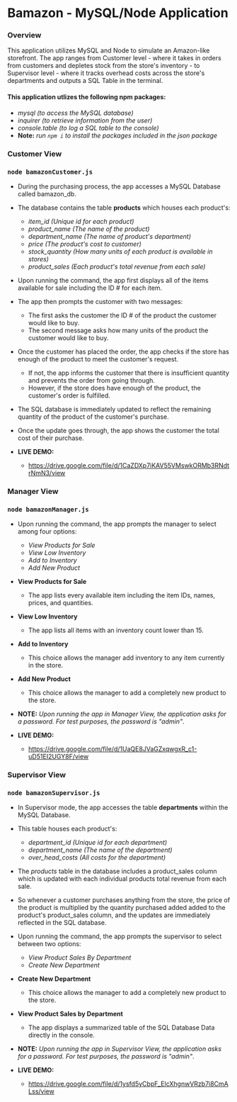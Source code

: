 # Bamazon - MySQL/Node Application

### Overview
This application utilizes MySQL and Node to simulate an Amazon-like storefront. The app ranges from Customer level - where it takes in orders from customers and depletes stock from the store's inventory - to Supervisor level - where it tracks overhead costs across the store's departments and outputs a SQL Table in the terminal.

#### __This application utlizes the following npm packages:__
* _mysql (to access the MySQL database)_
* _inquirer (to retrieve information from the user)_
* _console.table (to log a SQL table to the console)_
* __Note:__ _run `npm i` to install the packages included in the json package_

### __Customer View__
### `node bamazonCustomer.js`

* During the purchasing process, the app accesses a MySQL Database called bamazon_db.
* The database contains the table __products__ which houses each product's:
    * *item_id (Unique id for each product)*
    * *product_name (The name of the product)*
    * *department_name (The name of product's department)*
    * *price (The product's cost to customer)*
    * *stock_quantity (How many units of each product is available in stores)*
    * *product_sales (Each product's total revenue from each sale)*

* Upon running the command, the app first displays all of the items available for sale including the ID # for each item.
* The app then prompts the customer with two messages:
    * The first asks the customer the ID # of the product the customer would like to buy.
    * The second message asks how many units of the product the customer would like to buy.

* Once the customer has placed the order, the app checks if the store has enough of the product to meet the customer's request.
    * If not, the app informs the customer that there is insufficient quantity and prevents the order from going through.
    * However, if the store does have enough of the product, the customer's order is fulfilled.

* The SQL database is immediately updated to reflect the remaining quantity of the product of the customer's purchase.
* Once the update goes through, the app shows the customer the total cost of their purchase.

* __LIVE DEMO:__
    * https://drive.google.com/file/d/1CaZDXp7iKAV55VMswkORMb3RNdtrNmN3/view


### __Manager View__
### `node bamazonManager.js`

* Upon running the command, the app prompts the manager to select among four options:
    * _View Products for Sale_
    * _View Low Inventory_
    * _Add to Inventory_
    * _Add New Product_

* __View Products for Sale__
    * The app lists every available item including the item IDs, names, prices, and quantities.
* __View Low Inventory__
    * The app lists all items with an inventory count lower than 15.
* __Add to Inventory__
    * This choice allows the manager add inventory to any item currently in the store.
* __Add New Product__
    * This choice allows the manager to add a completely new product to the store.

* __NOTE:__ _Upon running the app in Manager View, the application asks for a password. For test purposes, the password is "admin"_.

* __LIVE DEMO:__
    * https://drive.google.com/file/d/1UaQE8JVaGZxqwgxR_c1-uD51EI2UGY8F/view

### __Supervisor View__
### `node bamazonSupervisor.js`

* In Supervisor mode, the app accesses the table __departments__ within the MySQL Database.
* This table houses each product's:
    * *department_id (Unique id for each department)*
    * *department_name (The name of the department)*
    * *over_head_costs (All costs for the department)*

* The _products_ table in the database includes a product_sales column which is updated with each individual products total revenue from each sale.
* So whenever a customer purchases anything from the store, the price of the product is multiplied by the quantity purchased added added to the product's product_sales column, and the updates are immediately reflected in the SQL database.

* Upon running the command, the app prompts the supervisor to select between two options:
    * _View Product Sales By Department_
    * _Create New Department_

* __Create New Department__
    * This choice allows the manager to add a completely new product to the store.
* __View Product Sales by Department__
    * The app displays a summarized table of the SQL Database Data directly in the console.

* __NOTE:__ _Upon running the app in Supervisor View, the application asks for a password. For test purposes, the password is "admin"_.

* __LIVE DEMO:__
    * https://drive.google.com/file/d/1ysfd5yCbpF_ElcXhgnwVRzb7i8CmALss/view